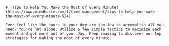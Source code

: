 
    # [Tips to Help You Make the Most of Every Minute](https://www.mindhaste.com/t/time management/tips-to-help-you-make-the-most-of-every-minute-524)

    Ever feel like the hours in your day are too few to accomplish all you need? You're not alone. Utilize a few simple tactics to maximize each moment and get more out of your day. Keep reading to discover our top strategies for making the most of every minute.
    